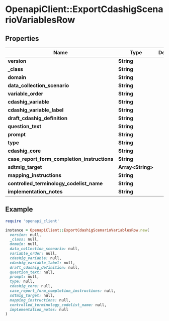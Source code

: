 # OpenapiClient::ExportCdashigScenarioVariablesRow

## Properties

| Name | Type | Description | Notes |
| ---- | ---- | ----------- | ----- |
| **version** | **String** |  | [optional] |
| **_class** | **String** |  | [optional] |
| **domain** | **String** |  | [optional] |
| **data_collection_scenario** | **String** |  | [optional] |
| **variable_order** | **String** |  | [optional] |
| **cdashig_variable** | **String** |  | [optional] |
| **cdashig_variable_label** | **String** |  | [optional] |
| **draft_cdashig_definition** | **String** |  | [optional] |
| **question_text** | **String** |  | [optional] |
| **prompt** | **String** |  | [optional] |
| **type** | **String** |  | [optional] |
| **cdashig_core** | **String** |  | [optional] |
| **case_report_form_completion_instructions** | **String** |  | [optional] |
| **sdtmig_target** | **Array&lt;String&gt;** |  | [optional] |
| **mapping_instructions** | **String** |  | [optional] |
| **controlled_terminology_codelist_name** | **String** |  | [optional] |
| **implementation_notes** | **String** |  | [optional] |

## Example

```ruby
require 'openapi_client'

instance = OpenapiClient::ExportCdashigScenarioVariablesRow.new(
  version: null,
  _class: null,
  domain: null,
  data_collection_scenario: null,
  variable_order: null,
  cdashig_variable: null,
  cdashig_variable_label: null,
  draft_cdashig_definition: null,
  question_text: null,
  prompt: null,
  type: null,
  cdashig_core: null,
  case_report_form_completion_instructions: null,
  sdtmig_target: null,
  mapping_instructions: null,
  controlled_terminology_codelist_name: null,
  implementation_notes: null
)
```

